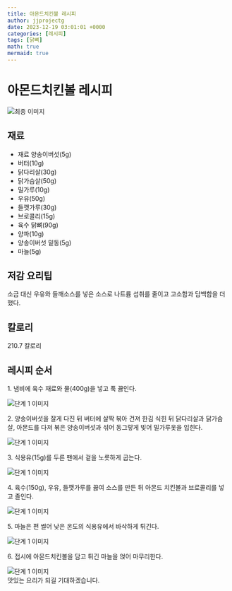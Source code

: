 ```yaml
---
title: 아몬드치킨볼 레시피
author: jjprojectg
date: 2023-12-19 03:01:01 +0000
categories: [레시피]
tags: [닭뼈]
math: true
mermaid: true
---
```

<meta name="og:type" content="website"/>
<meta charset="UTF-8"/>
<div class="header">
  <h1>아몬드치킨볼 레시피</h1>
</div>

<div class="container my-4">
  <div class="row">
    <div class="col-12 col-md-6">
      <div class="recipe-image">
        <img src="http://www.foodsafetykorea.go.kr/uploadimg/cook/10_00297_2.png" class="step-image" alt="최종 이미지"/>
      </div>
    </div>
    <div class="col-12 col-md-6">
      <div class="ingredients">
        <h2>재료</h2>
        <ul class="card">
          <li> 재료 양송이버섯(5g) </li>
          <li>  버터(10g) </li>
          <li>  닭다리살(30g) </li>
          <li>  닭가슴살(50g) </li>
          <li> 밀가루(10g) </li>
          <li>  우유(50g) </li>
          <li>  들깻가루(30g) </li>
          <li>  브로콜리(15g) </li>
          <li> 육수 닭뼈(90g) </li>
          <li>  양파(10g) </li>
          <li>  양송이버섯 밑동(5g) </li>
          <li>  마늘(5g) </li>
</ul>
      </div>
    </div>
    <div class="col-12 col-md-6">
      <div class="ingredients">
        <h2>저감 요리팁</h2>
        <div class="card"> 
          <p>
            소금 대신 우유와 들깨소스를 넣은 소스로 나트륨 섭취를 줄이고 고소함과 담백함을 더했다.
          </p>
        </div>
      </div>
      <div class="ingredients">
        <h2>칼로리</h2>
        <div class="card"> 
          <p>
            210.7 칼로리
          </p>
        </div>
      </div>
    </div>
  </div>

  <h2 class="my-4">레시피 순서</h2>
  <div class="card recipe-card">
    <div class="card-body recipe-step">
      <p class="card-text step-description">1. 냄비에 육수 재료와 물(400g)을
넣고 푹 끓인다.</p>
      <img src="http://www.foodsafetykorea.go.kr/uploadimg/cook/20_00297_1.png" alt="단계 1 이미지" class="step-image"/>
    </div>
  </div>
  <div class="card recipe-card">
    <div class="card-body recipe-step">
      <p class="card-text step-description">2. 양송이버섯을 잘게 다진 뒤 버터에
살짝 볶아 건져 한김 식힌 뒤
닭다리살과 닭가슴살, 아몬드를 다져
볶은 양송이버섯과 섞어 동그랗게
빚어 밀가루옷을 입힌다.</p>
      <img src="http://www.foodsafetykorea.go.kr/uploadimg/cook/20_00297_2.png" alt="단계 1 이미지" class="step-image"/>
    </div>
  </div>
  <div class="card recipe-card">
    <div class="card-body recipe-step">
      <p class="card-text step-description">3. 식용유(15g)를 두른 팬에서 겉을
노릇하게 굽는다.</p>
      <img src="http://www.foodsafetykorea.go.kr/uploadimg/cook/20_00297_3.png" alt="단계 1 이미지" class="step-image"/>
    </div>
  </div>
  <div class="card recipe-card">
    <div class="card-body recipe-step">
      <p class="card-text step-description">4. 육수(150g), 우유, 들깻가루를 끓여
소스를 만든 뒤 아몬드 치킨볼과
브로콜리를 넣고 졸인다.</p>
      <img src="http://www.foodsafetykorea.go.kr/uploadimg/cook/20_00297_4.png" alt="단계 1 이미지" class="step-image"/>
    </div>
  </div>
  <div class="card recipe-card">
    <div class="card-body recipe-step">
      <p class="card-text step-description">5. 마늘은 편 썰어 낮은 온도의
식용유에서 바삭하게 튀긴다.</p>
      <img src="http://www.foodsafetykorea.go.kr/uploadimg/cook/20_00297_5.png" alt="단계 1 이미지" class="step-image"/>
    </div>
  </div>
  <div class="card recipe-card">
    <div class="card-body recipe-step">
      <p class="card-text step-description">6. 접시에 아몬드치킨볼을 담고
튀긴 마늘을 얹어 마무리한다.</p>
      <img src="http://www.foodsafetykorea.go.kr/uploadimg/cook/20_00297_6.png" alt="단계 1 이미지" class="step-image"/>
    </div>
  </div>

</div>
맛있는 요리가 되길 기대하겠습니다.
